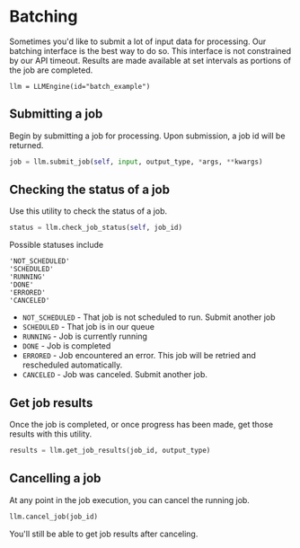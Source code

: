 # Batching

Sometimes you'd like to submit a lot of input data for processing. Our batching interface
is the best way to do so. This interface is not constrained by our API timeout.
Results are made available at set intervals as portions of the job are completed.

```
llm = LLMEngine(id="batch_example")
```

## Submitting a job

Begin by submitting a job for processing. Upon submission, a job id will be returned.

```python
job = llm.submit_job(self, input, output_type, *args, **kwargs)
```

## Checking the status of a job

Use this utility to check the status of a job.

```python
status = llm.check_job_status(self, job_id)
```

Possible statuses include

```
'NOT_SCHEDULED'
'SCHEDULED'
'RUNNING'
'DONE'
'ERRORED'
'CANCELED'
```

-   `NOT_SCHEDULED` - That job is not scheduled to run. Submit another job
-   `SCHEDULED` - That job is in our queue
-   `RUNNING` - Job is currently running
-   `DONE` - Job is completed
-   `ERRORED` - Job encountered an error. This job will be retried and rescheduled automatically.
-   `CANCELED` - Job was canceled. Submit another job.

## Get job results

Once the job is completed, or once progress has been made, get those results with this utility.

```python
results = llm.get_job_results(job_id, output_type)
```

## Cancelling a job

At any point in the job execution, you can cancel the running job.

```python
llm.cancel_job(job_id)
```

You'll still be able to get job results after canceling.
